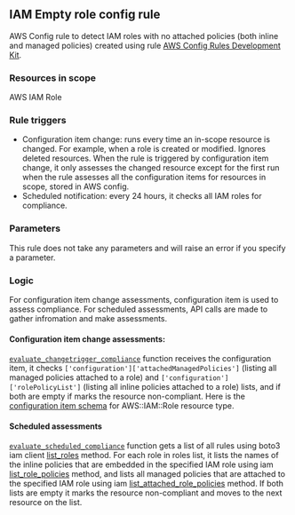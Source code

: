 ## IAM Empty role config rule
AWS Config rule to detect IAM roles with no attached policies (both inline and managed policies) created using rule [AWS Config Rules Development Kit](https://github.com/awslabs/aws-config-rdk).

### Resources in scope
AWS IAM Role
### Rule triggers
* Configuration item change: runs every time an in-scope resource is changed. For example, when a role is created or modified. Ignores deleted resources. When the rule is triggered by configuration item change, it only assesses the changed resource except for the first run when the rule assesses all the configuration items for resources in scope, stored in AWS config.
* Scheduled notification: every 24 hours, it checks all IAM roles for compliance.

### Parameters
This rule does not take any parameters and will raise an error if you specify a parameter.
### Logic
For configuration item change assessments, configuration item is used to assess compliance. For scheduled assessments, API calls are made to gather infromation and make assessments.

#### Configuration item change assessments:
[`evaluate_changetrigger_compliance`](IAM_EMPTY_ROLE/IAM_EMPTY_ROLE.py#L57) function receives the configuration item, it checks `['configuration']['attachedManagedPolicies']` (listing all managed policies attached to a role) and `['configuration']['rolePolicyList']` (listing all inline policies attached to a role) lists, and if both are empty if marks the resource non-compliant. Here is the [configuration item schema](https://github.com/awslabs/aws-config-resource-schema/blob/master/config/properties/resource-types/AWS::IAM::Role.properties.json) for AWS::IAM::Role resource type.

#### Scheduled assessments
[`evaluate_scheduled_compliance`](IAM_EMPTY_ROLE/IAM_EMPTY_ROLE.py#L30) function gets a list of all rules using boto3 iam client [list_roles](https://boto3.amazonaws.com/v1/documentation/api/latest/reference/services/iam.html#IAM.Client.list_roles) method. For each role in roles list, it lists the names of the inline policies that are embedded in the specified IAM role using iam [list_role_policies](https://boto3.amazonaws.com/v1/documentation/api/latest/reference/services/iam.html#IAM.Client.list_role_policies) method, and lists all managed policies that are attached to the specified IAM role using iam [list_attached_role_policies](https://boto3.amazonaws.com/v1/documentation/api/latest/reference/services/iam.html#IAM.Client.list_attached_role_policies) method. If both lists are empty it marks the resource non-compliant and moves to the next resource on the list.


